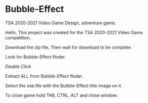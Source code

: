 # Bubble-Effect
TSA 2020-2021 Video Game Design, adventure game.

Hello, This project was created for the TSA 2020-2021 Video Game competition.

Download the zip file, Then wait for download to be complete.

Look for Bubble-Effect floder.

*Double Click*

Extract ALL from Bubble-Effect floder.

Select the exe.file with the Bubble-Effect title image on it.

To close game hold TAB, CTRL, ALT and close window.

